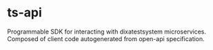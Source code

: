 # ts-api

Programmable SDK for interacting with dixatestsystem microservices. Composed of client code autogenerated from open-api specification.
